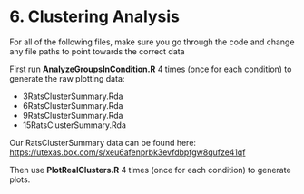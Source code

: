 # 6. Clustering Analysis

For all of the following files, make sure you go through the code and change any file paths to point towards the correct data

First run **AnalyzeGroupsInCondition.R** 4 times (once for each condition) to generate the raw plotting data:

- 3RatsClusterSummary.Rda
- 6RatsClusterSummary.Rda
- 9RatsClusterSummary.Rda
- 15RatsClusterSummary.Rda

Our RatsClusterSummary data can be found here: https://utexas.box.com/s/xeu6afenprbk3evfdbpfgw8qufze41qf

Then use **PlotRealClusters.R** 4 times (once for each condition) to generate plots.
